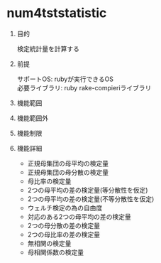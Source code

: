 num4tststatistic
================
1. 目的

    検定統計量を計算する

1. 前提

   サポートOS: rubyが実行できるOS  
   必要ライブラリ:  ruby rake-compieriライブラリ  

1. 機能範囲

1. 機能範囲外

1. 機能制限

1. 機能詳細
    * 正規母集団の母平均の検定量
    * 正規母集団の母分散の検定量
    * 母比率の検定量
    * 2つの母平均の差の検定量(等分散性を仮定)
    * 2つの母平均の差の検定量(不等分散性を仮定)
    * ウェルチ検定の為の自由度
    * 対応のある2つの母平均の差の検定量
    * 2つの母分散の差の検定量
    * 2つの母比率の差の検定量
    * 無相関の検定量
    * 母相関係数の検定量
 

